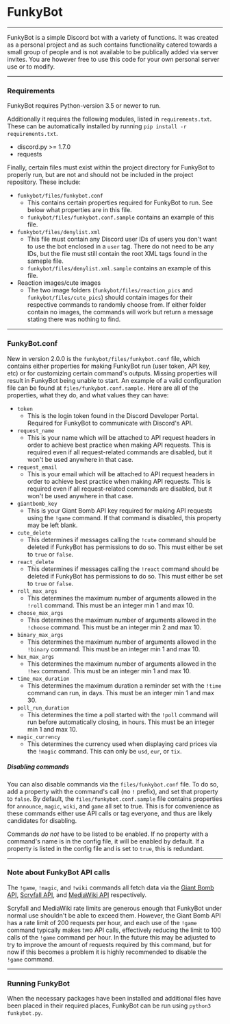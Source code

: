 # FunkyBot

---
FunkyBot is a simple Discord bot with a variety of functions. It was created as a personal project and as such contains functionality catered towards a small group of people and is not available to be publically added via server invites. You are however free to use this code for your own personal server use or to modify.

---
### Requirements
FunkyBot requires Python-version 3.5 or newer to run. 

Additionally it requires the following modules, listed in `requirements.txt`. These can be automatically installed by running `pip install -r requirements.txt`.
- discord.py >= 1.7.0
- requests

Finally, certain files must exist within the project directory for FunkyBot to properly run, but are not and should not be included in the project repository. These include:
- `funkybot/files/funkybot.conf`
  - This contains certain properties required for FunkyBot to run. See below what properties are in this file. 
  - `funkybot/files/funkybot.conf.sample` contains an example of this file.
- `funkybot/files/denylist.xml`
  - This file must contain any Discord user IDs of users you don't want to use the bot enclosed in a `user` tag. There do not need to be any IDs, but the file must still contain the root XML tags found in the sameple file.
  - `funkybot/files/denylist.xml.sample` contains an example of this file.
- Reaction images/cute images
  - The two image folders (`funkybot/files/reaction_pics` and `funkybot/files/cute_pics`) should contain images for their respective commands to randomly choose from. If either folder contain no images, the commands will work but return a message stating there was nothing to find.

---
### FunkyBot.conf
New in version 2.0.0 is the `funkybot/files/funkybot.conf` file, which contains either properties for making FunkyBot run (user token, API key, etc) or for customizing certain command's outputs. Missing properties will result in FunkyBot being unable to start. An example of a valid configuration file can be found at `files/funkybot.conf.sample.` Here are all of the properties, what they do, and what values they can have:
- `token`
  - This is the login token found in the Discord Developer Portal. Required for FunkyBot to communicate with Discord's API.
- `request_name`
  - This is your name which will be attached to API request headers in order to achieve best practice when making API requests. This is required even if all request-related commands are disabled, but it won't be used anywhere in that case.
- `request_email`
  - This is your email which will be attached to API request headers in order to achieve best practice when making API requests. This is required even if all request-related commands are disabled, but it won't be used anywhere in that case.
- `giantbomb_key`
  - This is your Giant Bomb API key required for making API requests using the `!game` command. If that command is disabled, this property may be left blank.
- `cute_delete`
  - This determines if messages calling the `!cute` command should be deleted if FunkyBot has permissions to do so. This must either be set to `true` or `false`.
- `react_delete`
  - This determines if messages calling the `!react` command should be deleted if FunkyBot has permissions to do so. This must either be set to `true` or `false`.
- `roll_max_args`
  - This determines the maximum number of arguments allowed in the `!roll` command. This must be an integer min 1 and max 10.
- `choose_max_args`
  - This determines the maximum number of arguments allowed in the `!choose` command. This must be an integer min 2 and max 10.
- `binary_max_args`
  - This determines the maximum number of arguments allowed in the `!binary` command. This must be an integer min 1 and max 10.
- `hex_max_args`
  - This determines the maximum number of arguments allowed in the `!hex` command. This must be an integer min 1 and max 10.
- `time_max_duration`
  - This determines the maximum duration a reminder set with the `!time` command can run, in days. This must be an integer min 1 and max 30.
- `poll_run_duration`
  - This determines the time a poll started with the `!poll` command will run before automatically closing, in hours. This must be an integer min 1 and max 10.
- `magic_currency`
  - This determines the currency used when displaying card prices via the `!magic` command. This can only be `usd`, `eur`, or `tix`.
##### Disabling commands
You can also disable commands via the `files/funkybot.conf` file. To do so, add a property with the command's call (no `!` prefix), and set that property to `false`. By default, the `files/funkybot.conf.sample` file contains properties for `announce`, `magic`, `wiki`, and `game` all set to true. This is for convenience as these commands either use API calls or tag everyone, and thus are likely candidates for disabling.

Commands *do not* have to be listed to be enabled. If no property with a command's name is in the config file, it will be enabled by default. If a property is listed in the config file and is set to `true`, this is redundant.

---
### Note about FunkyBot API calls
The `!game`, `!magic`, and `!wiki` commands all fetch data via the [Giant Bomb API](https://www.giantbomb.com/api/), [Scryfall API](https://scryfall.com/docs/api), and [MediaWiki API](https://www.mediawiki.org/wiki/API:Main_page) respectively. 

Scryfall and MediaWiki rate limits are generous enough that FunkyBot under normal use shouldn't be able to exceed them. However, the Giant Bomb API has a rate limit of 200 requests per hour, and each use of the `!game` command typically makes two API calls, effectively reducing the limit to 100 calls of the `!game` command per hour. In the future this may be adjusted to try to improve the amount of requests required by this command, but for now if this becomes a problem it is highly recommended to disable the `!game` command.

---
### Running FunkyBot
When the necessary packages have been installed and additional files have been placed in their required places, FunkyBot can be run using `python3 funkybot.py`. 